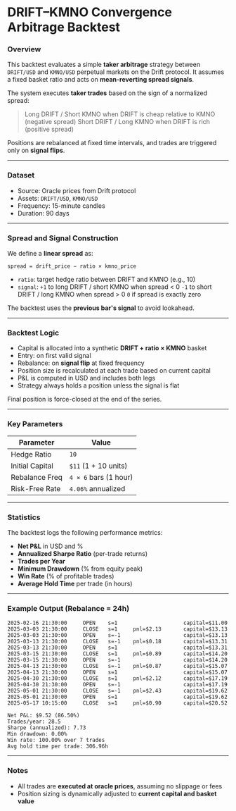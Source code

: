 # DRIFT–KMNO Convergence Arbitrage Backtest

### Overview

This backtest evaluates a simple **taker arbitrage** strategy between `DRIFT/USD` and `KMNO/USD` perpetual markets on the Drift protocol. It assumes a fixed basket ratio and acts on **mean-reverting spread signals**.

The system executes **taker trades** based on the sign of a normalized spread:

> Long DRIFT / Short KMNO when DRIFT is cheap relative to KMNO (negative spread)
> Short DRIFT / Long KMNO when DRIFT is rich (positive spread)

Positions are rebalanced at fixed time intervals, and trades are triggered only on **signal flips**.

---

### Dataset

- Source: Oracle prices from Drift protocol
- Assets: `DRIFT/USD`, `KMNO/USD`
- Frequency: 15-minute candles
- Duration: 90 days

---

### Spread and Signal Construction

We define a **linear spread** as:

```
spread = drift_price − ratio × kmno_price
```

- `ratio`: target hedge ratio between DRIFT and KMNO (e.g., 10)
- `signal`: `+1` to long DRIFT / short KMNO when spread < 0
  `-1` to short DRIFT / long KMNO when spread > 0
  `0` if spread is exactly zero

The backtest uses the **previous bar's signal** to avoid lookahead.

---

### Backtest Logic

- Capital is allocated into a synthetic **DRIFT + ratio × KMNO** basket
- Entry: on first valid signal
- Rebalance: on **signal flip** at fixed frequency
- Position size is recalculated at each trade based on current capital
- P\&L is computed in USD and includes both legs
- Strategy always holds a position unless the signal is flat

Final position is force-closed at the end of the series.

---

### Key Parameters

| Parameter       | Value                 |
| --------------- | --------------------- |
| Hedge Ratio     | `10`                  |
| Initial Capital | `$11` (1 + 10 units)  |
| Rebalance Freq  | `4 × 6` bars (1 hour) |
| Risk-Free Rate  | `4.06%` annualized    |

---

### Statistics

The backtest logs the following performance metrics:

- **Net P\&L** in USD and %
- **Annualized Sharpe Ratio** (per-trade returns)
- **Trades per Year**
- **Minimum Drawdown** (% from equity peak)
- **Win Rate** (% of profitable trades)
- **Average Hold Time** per trade (in hours)

---

### Example Output (Rebalance = 24h)

```
2025-02-16 21:30:00     OPEN    s=1                     capital=$11.00
2025-03-03 21:30:00     CLOSE   s=1     pnl=$2.13       capital=$13.13
2025-03-03 21:30:00     OPEN    s=-1                    capital=$13.13
2025-03-13 21:30:00     CLOSE   s=-1    pnl=$0.18       capital=$13.31
2025-03-13 21:30:00     OPEN    s=1                     capital=$13.31
2025-03-15 21:30:00     CLOSE   s=1     pnl=$0.89       capital=$14.20
2025-03-15 21:30:00     OPEN    s=-1                    capital=$14.20
2025-04-13 21:30:00     CLOSE   s=-1    pnl=$0.87       capital=$15.07
2025-04-13 21:30:00     OPEN    s=1                     capital=$15.07
2025-04-30 21:30:00     CLOSE   s=1     pnl=$2.12       capital=$17.19
2025-04-30 21:30:00     OPEN    s=-1                    capital=$17.19
2025-05-01 21:30:00     CLOSE   s=-1    pnl=$2.43       capital=$19.62
2025-05-01 21:30:00     OPEN    s=1                     capital=$19.62
2025-05-17 10:15:00     CLOSE   s=1     pnl=$0.90       capital=$20.52

Net P&L: $9.52 (86.50%)
Trades/year: 28.5
Sharpe (annualized): 7.73
Min drawdown: 0.00%
Win rate: 100.00% over 7 trades
Avg hold time per trade: 306.96h
```

---

### Notes

- All trades are **executed at oracle prices**, assuming no slippage or fees
- Position sizing is dynamically adjusted to **current capital and basket value**
